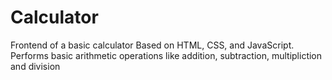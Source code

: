 # Calculator
Frontend of a basic calculator
Based on HTML, CSS, and JavaScript. Performs basic arithmetic operations like addition, subtraction, multipliction and division